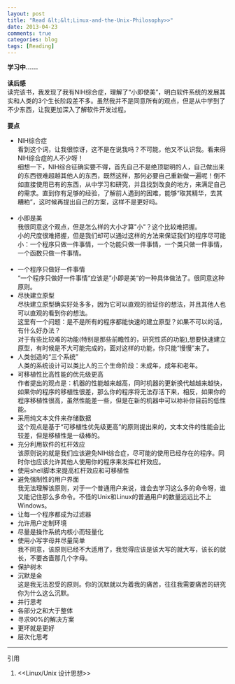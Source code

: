 ```yaml
---
layout: post
title: "Read &lt;&lt;Linux-and-the-Unix-Philosophy>>"
date: 2013-04-23
comments: true
categories: blog
tags: [Reading] 
---
```

**学习中......**<br/><br/>
**读后感**<br/>
读完该书，我发现了我有NIH综合症，理解了“小即使美”，明白软件系统的发展其实和人类的3个生长阶段差不多。虽然我并不是同意所有的观点，但是从中学到了不少东西，让我更加深入了解软件开发过程。<br/><br/>
**要点**<br/>

* NIH综合症<br/>
看到这个词，让我很惊讶，这不是在说我吗？不可能，他又不认识我。看来得NIH综合症的人不少呀！<br/>
细想一下，NIH综合征确实要不得，首先自己不是绝顶聪明的人，自己做出来的东西很难超越其他人的东西，既然这样，那何必要自己重新做一遍呢！倒不如直接使用已有的东西，从中学习和研究，并且找到改良的地方，来满足自己的需求。直到你有足够的经验，了解前人遇到的困难，能够“取其精华，去其糟粕”，这时候再提出自己的方案，这样不是更好吗。<br/><br/>
* 小即是美<br/>
我很同意这个观点，但是怎么样的大小才算"小"？这个比较难把握。<br/>
小的尺度很难把握，但是我们却可以通过这样的方法来保证我们的程序尽可能小：一个程序只做一件事情，一个功能只做一件事情，一个类只做一件事情，一个函数只做一件事情。
<br/><br/>
* 一个程序只做好一件事情<br>
“一个程序只做好一件事情“应该是”小即是美“的一种具体做法了。很同意这种原则。<br/>
* 尽快建立原型<br/>
尽快建立原型确实好处多多，因为它可以直观的验证你的想法，并且其他人也可以直观的看到你的想法。<br/>
这里有一个问题：是不是所有的程序都能快速的建立原型？如果不可以的话，有什么好办法？<br/>
对于有些比较难的功能(特别是那些前瞻性的，研究性质的功能),想要快速建立原型，有时候是不大可能完成的，面对这样的功能，你只能“慢慢”来了。<br/>
* 人类创造的“三个系统”<br/>
人类的系统设计可以类比人的三个生命阶段：未成年，成年和老年。<br/>
* 可移植性比高性能的优先级更高<br/>
作者提出的观点是：机器的性能越来越高，同时机器的更新换代越越来越快，如果你的程序的移植性很差，那么你的程序将无法存活下来，相反，如果你的程序移植性很高，虽然性能差一些，但是在新的机器中可以袮补你目前的低性能。<br/>
* 采用纯文本文件来存储数据<br/>
这个观点是基于“可移植性优先级更高”的原则提出来的，文本文件的性能会比较差，但是移植性是一级棒的。<br/>
* 充分利用软件的杠杆效应<br/>
该原则说的就是我们应该避免NIH综合症，尽可能的使用已经存在的程序。同时你也应该允许其他人使用你的程序来发挥杠杆效应。<br/>
* 使用shell脚本来提高杠杆效应和可移植性<br/>
* 避免强制性的用户界面<br/>
我无法理解该原则，对于一个普通用户来说，谁会去学习这么多的命令呀，谁又能记住那么多命令。不怪的Unix和Linux的普通用户的数量远远比不上Windows。<br/>
* 让每一个程序都成为过滤器<br/>
* 允许用户定制环境<br/>
* 尽量是操作系统内核小而轻量化<br/>
* 使用小写字母并尽量简单<br/>
我不同意，该原则已经不大适用了，我觉得应该是该大写的就大写，该长的就长，不要吝啬那几个字母。
* 保护树木
* 沉默是金<br/>
这是我无法忍受的原则。你的沉默就以为着我的痛苦，往往我需要痛苦的研究你为什么这么沉默。<br/>
* 并行思考<br/>
* 各部分之和大于整体<br/>
* 寻求90%的解决方案<br/>
* 更坏就是更好<br/>
* 层次化思考<br/>

---

引用<br/>
1. &lt;&lt;Linux/Unix 设计思想&gt;&gt;<br/>
